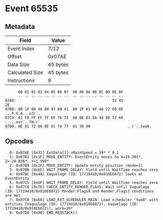 # Event 65535

## Metadata

| Field           | Value    |
|-----------------|----------|
| Event Index     | 7/12     |
| Offset          | 0x07AE   |
| Data Size       | 45 bytes |
| Calculated Size | 45 bytes |
| Instructions    | 9        |

```
      00 01 02 03 04 05 06 07  08 09 0A 0B 0C 0D 0E 0F
      -- -- -- -- -- -- -- --  -- -- -- -- -- -- -- --
07A0:                                            32 45                2E
07B0: 80 1F 00 46 80 47 80 41  80 1F 01 6F 4A 72 60 0E  ...F.G.A...oJr`.
07C0: 01 F8 FF FF 7F 6F 76 72  60 0E 01 66 48 80 72 60  .....ovr`..fH.r`
07D0: 0E 01 72 60 0E 01 74 77  61 30 00                 ..r`..twa0.     
```

## Opcodes

```
  0: 0x07AE [0x32] ExtData[1]->MainSpeed = 39* * 0.1
  1: 0x07B1 [0x1F] MOVE_ENTITY: EventEntity moves to X=19.301*, Z=-28.036*, Y=1.999*
  2: 0x07B9 [0x1F] MOVE_ENTITY: Update entity position (mode=1)
  3: 0x07BB [0x6F] WAIT_FRAME_DELAY: Yield until WaitTime reaches zero
  4: 0x07BC [0x4A] Vaquelage (ID: 17719410/0x010E6072) looks at EventEntity
  5: 0x07C5 [0x6F] WAIT_FRAME_DELAY: Yield until WaitTime reaches zero
  6: 0x07C6 [0x76] CHECK_ENTITY_RENDER_FLAGS: Wait until Vaquelage (ID: 17719410/0x010E6072) Render.Flags0 and Render.Flags3 conditions are met
  7: 0x07CB [0x66] LOAD_EXT_SCHEDULER_MAIN: Load scheduler "twa0" with entities [Vaquelage (ID: 17719410/0x010E6072), Vaquelage (ID: 17719410/0x010E6072)], work=29*
  8: 0x07DA [0x00] END_REQSTACK()
```
